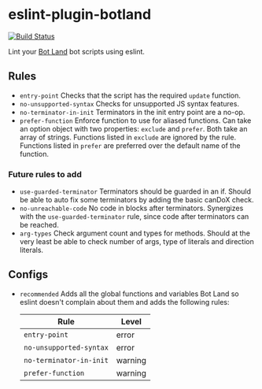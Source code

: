 # eslint-plugin-botland

[![Build Status](https://travis-ci.com/freaktechnik/eslint-plugin-botland.svg?branch=master)](https://travis-ci.com/freaktechnik/eslint-plugin-botland)

Lint your [Bot Land](https://bot.land) bot scripts using eslint.

## Rules
- `entry-point`
  Checks that the script has the required `update` function.
- `no-unsupported-syntax`
  Checks for unsupported JS syntax features.
- `no-terminator-in-init`
  Terminators in the init entry point are a no-op.
- `prefer-function`
  Enforce function to use for aliased functions. Can take an option object with two properties: `exclude` and `prefer`. Both take an array of strings. Functions listed in `exclude` are ignored by the rule. Functions listed in `prefer` are preferred over the default name of the function.

### Future rules to add
- `use-guarded-terminator` Terminators should be guarded in an if. Should be able
   to auto fix some terminators by adding the basic canDoX check.
- `no-unreachable-code` No code in blocks after terminators. Synergizes with the
  `use-guarded-terminator` rule, since code after terminators can be reached.
- `arg-types` Check argument count and types for methods. Should at the very least
  be able to check number of args, type of literals and direction literals.

## Configs
- `recommended`
  Adds all the global functions and variables Bot Land so eslint doesn't complain
  about them and adds the following rules:

  | Rule                    | Level   |
  |-------------------------|---------|
  | `entry-point`           | error   |
  | `no-unsupported-syntax` | error   |
  | `no-terminator-in-init` | warning |
  | `prefer-function`       | warning |
